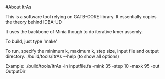 #About ItrAs

This is a software tool relying on GATB-CORE library. It essentially copies the theory behind IDBA-UD

It uses the backbone of Minia though to do iterative kmer assemly. 

To build, just type 'make'

To run, specify the minimum k, maximum k, step size, input file and output directory. 
./build/tools/ItrAs --help (to show all options)

Example:
./build/tools/ItrAs -in inputfile.fa -mink 35 -step 10 -maxk 95 -out OutputDir
